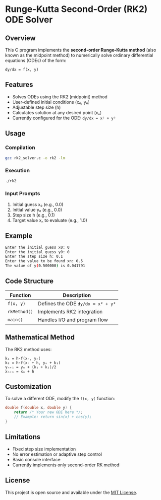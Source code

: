 # Runge-Kutta Second-Order (RK2) ODE Solver

## Overview
This C program implements the **second-order Runge-Kutta method** (also known as the midpoint method) to numerically solve ordinary differential equations (ODEs) of the form:

```
dy/dx = f(x, y)
```

## Features
- Solves ODEs using the RK2 (midpoint) method
- User-defined initial conditions (x₀, y₀)
- Adjustable step size (h)
- Calculates solution at any desired point (xₙ)
- Currently configured for the ODE: `dy/dx = x² + y²`

## Usage

### Compilation
```bash
gcc rk2_solver.c -o rk2 -lm
```

### Execution
```bash
./rk2
```

### Input Prompts
1. Initial guess x₀ (e.g., 0.0)
2. Initial value y₀ (e.g., 0.0)
3. Step size h (e.g., 0.1)
4. Target value xₙ to evaluate (e.g., 1.0)

## Example
```bash
Enter the initial guess x0: 0
Enter the initial guess y0: 0
Enter the step size h: 0.1
Enter the value to be found xn: 0.5
The value of y(0.500000) is 0.041791
```

## Code Structure
| Function | Description |
|----------|-------------|
| `f(x, y)` | Defines the ODE `dy/dx = x² + y²` |
| `rkMethod()` | Implements RK2 integration |
| `main()` | Handles I/O and program flow |

## Mathematical Method
The RK2 method uses:
```
k₁ = h·f(xₙ, yₙ)
k₂ = h·f(xₙ + h, yₙ + k₁)
yₙ₊₁ = yₙ + (k₁ + k₂)/2
xₙ₊₁ = xₙ + h
```

## Customization
To solve a different ODE, modify the `f(x, y)` function:
```c
double f(double x, double y) {
    return /* Your new ODE here */;
    // Example: return sin(x) + cos(y);
}
```

## Limitations
- Fixed step size implementation
- No error estimation or adaptive step control
- Basic console interface
- Currently implements only second-order RK method

## License
This project is open source and available under the [MIT License](LICENSE).

